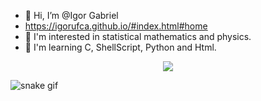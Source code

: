 - 👋 Hi, I’m @Igor Gabriel
- https://igorufca.github.io/#index.html#home
- 👀 I'm interested in statistical mathematics and physics.
- 🌱 I'm learning C, ShellScript, Python and Html.



<p align="center">   <img alingn="center" src="hhttps://github.com/igorUfca" /></p>



![snake gif](https://github.com/igorUfca/igorUfca/blob/output/github-contribution-grid-snake.svg)
